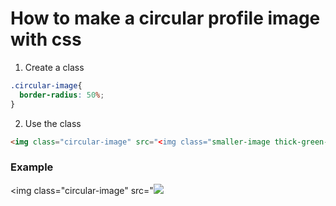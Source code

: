 # How to make a circular profile image with css

1. Create a class

```css
.circular-image{
  border-radius: 50%;
}
```

2. Use the class

```html
<img class="circular-image" src="<img class="smaller-image thick-green-border" src="https://bit.ly/fcc-relaxing-cat">
```

### Example

<style>
  .circular-image{
    border-radius: 50%;
  }
</style>
<img class="circular-image" src="<img class="smaller-image thick-green-border" src="http    s://bit.ly/fcc-relaxing-cat">
